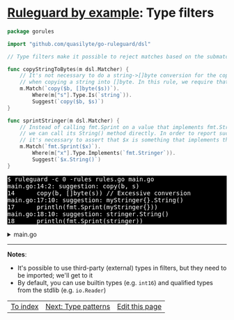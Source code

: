 # [Ruleguard by example](https://go-ruleguard.github.io/by-example/): Type filters

```go
package gorules

import "github.com/quasilyte/go-ruleguard/dsl"

// Type filters make it possible to reject matches based on the submatch expr types.

func copyStringToBytes(m dsl.Matcher) {
	// It's not necessary to do a string->[]byte conversion for the copy() argument
	// when copying a string into []byte. In this rule, we require that $s is string-typed.
	m.Match(`copy($b, []byte($s))`).
		Where(m["s"].Type.Is(`string`)).
		Suggest(`copy($b, $s)`)
}

func sprintStringer(m dsl.Matcher) {
	// Instead of calling fmt.Sprint on a value that implements fmt.Stringer,
	// we can call its String() method directly. In order to report such cases,
	// it's necessary to assert that $x is something that implements that interface.
	m.Match(`fmt.Sprint($x)`).
		Where(m["x"].Type.Implements(`fmt.Stringer`)).
		Suggest(`$x.String()`)
}
```

<pre style="color: white; background-color: black">
$ ruleguard -c 0 -rules rules.go main.go
main.go:14:2: suggestion: copy(b, s)
14		copy(b, []byte(s)) // Excessive conversion
main.go:17:10: suggestion: myStringer{}.String()
17		println(fmt.Sprint(myStringer{}))
main.go:18:10: suggestion: stringer.String()
18		println(fmt.Sprint(stringer))
</pre>

<details><summary>main.go</summary>

```go
package main

import "fmt"

type myStringer struct{}
func (myStringer) String() string { return "example" }

func main() {
	var s string
	var b []byte
	var stringer myStringer

	copy(b, []byte(s)) // Excessive conversion
	copy(b, s)         // Neat, no excessive conversion here

	println(fmt.Sprint(myStringer{}))
	println(fmt.Sprint(stringer))
	println(stringer.String()) // Good
}
```

</details>

<hr>

**Notes**:

* It's possible to use third-party (external) types in filters, but they need to be imported; we'll get to it
* By default, you can use builtin types (e.g. `int16`) and qualified types from the stdlib (e.g. `io.Reader`)

<table><tr>
<td><a href="index">To index</a></td>
<td><a href="type-patterns">Next: Type patterns</a></td>
<td><a href="https://github.com/go-ruleguard/go-ruleguard.github.io/edit/master/by-example/type-filters.md">Edit this page</a></td>
</tr></table>
